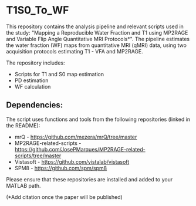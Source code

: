 # T1S0_To_WF

This repository contains the analysis pipeline and relevant scripts used in the study: "Mapping a Reproducible Water Fraction and T1 using MP2RAGE and Variable Flip Angle Quantitative MRI Protocols*".
The pipeline estimates the water fraction (WF) maps from quantitative MRI (qMRI) data, using two acquisition protocols estimating T1 - VFA and MP2RAGE.

The repository includes:
- Scripts for T1 and S0 map estimation
- PD estimation
- WF calculation



## Dependencies:
The script uses functions and tools from the following repositories (linked in the README):
 - mrQ - https://github.com/mezera/mrQ/tree/master
 - MP2RAGE-related-scripts - https://github.com/JosePMarques/MP2RAGE-related-scripts/tree/master
 - Vistasoft - https://github.com/vistalab/vistasoft
 - SPM8 - https://github.com/spm/spm8

Please ensure that these repositories are installed and added to your MATLAB path.


(*Add citation once the paper will be published)
